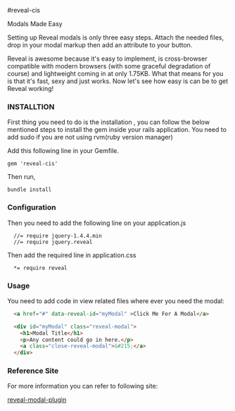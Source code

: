 #reveal-cis

Modals Made Easy

Setting up Reveal modals is only three easy steps. Attach the needed files, drop in your modal markup then add an attribute to your button.

Reveal is awesome because it's easy to implement, is cross-browser compatible with modern browsers (with some graceful degradation of course) and lightweight coming in at only 1.75KB. What that means for you is that it's fast, sexy and just works. Now let's see how easy is can be to get Reveal working!


### INSTALLTION

First thing you need to do is the installation , you can follow the below mentioned steps to install the gem inside your rails application.
You need to add sudo if you are not using rvm(ruby version manager)


Add this following line in your Gemfile.
```
gem 'reveal-cis'
```

Then run,

```
bundle install
```

### Configuration

Then you need to add the following line on your application.js

```
  //= require jquery-1.4.4.min
  //= require jquery.reveal
```

Then add the required line in application.css

```
  *= require reveal
```

### Usage

You need to add code in view related files where ever you need the modal:

```HTML
  <a href="#" data-reveal-id="myModal" >Click Me For A Modal</a>

  <div id="myModal" class="reveal-modal">
	<h1>Modal Title</h1>
	<p>Any content could go in here.</p>
	<a class="close-reveal-modal">&#215;</a>
  </div>
```

### Reference Site

For more information you can refer to following site:

<a href="http://zurb.com/playground/reveal-modal-plugin">reveal-modal-plugin</a>
